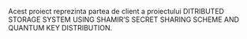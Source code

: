 Acest proiect reprezinta partea de client a proiectului DITRIBUTED STORAGE SYSTEM USING SHAMIR’S SECRET SHARING SCHEME AND QUANTUM KEY DISTRIBUTION.
